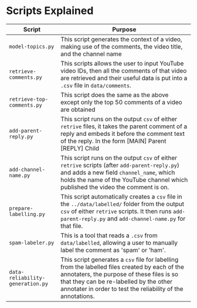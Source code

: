 # Scripts Explained

| Script | Purpose |
| ------ | ------- |
| `model-topics.py` | This script generates the context of a video, making use of the comments, the video title, and the channel name |
| `retrieve-comments.py` | This scripts allows the user to input YouTube video IDs, then all the comments of that video are retrieved and their useful data is put into a `.csv` file in `data/comments`. |
| `retrieve-top-comments.py` | This script does the same as the above except only the top 50 comments of a video are obtained |
| `add-parent-reply.py` | This script runs on the output `csv` of either `retrive` files, it takes the parent comment of a reply and embeds it before the comment text of the reply. In the form [MAIN] Parent [REPLY] Child |
| `add-channel-name.py` | This script runs on the output `csv` of either `retrive` scripts (after `add-parent-reply.py`) and adds a new field `channel_name`, which holds the name of the YouTube channel which published the video the comment is on. |
| `prepare-labelling.py` | This script automatically creates a `csv` file in the `../data/labelled/` folder from the output `csv` of either `retrive` scripts. It then runs `add-parent-reply.py` and `add-channel-name.py` for that file. |
| `spam-labeler.py` | This is a tool that reads a `.csv` from `data/labelled`, allowing a user to manually label the comment as 'spam' or 'ham'. |
| `data-reliability-generation.py` | This script generates a `csv` file for labelling from the labelled files created by each of the annotaters, the purpose of these files is so that they can be re-labelled by the other annotater in order to test the reliability of the annotations.|